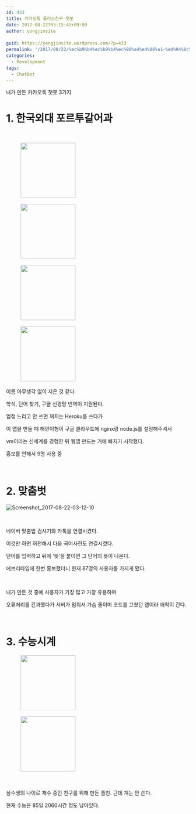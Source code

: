 ```yaml
---
id: 433
title: 카카오톡 플러스친구 챗봇
date: 2017-08-22T03:15:43+09:00
author: yongjinsite

guid: https://yongjinsite.wordpress.com/?p=433
permalink: '/2017/08/22/%ec%b9%b4%ec%b9%b4%ec%98%a4%ed%86%a1-%ed%94%8c%eb%9f%ac%ec%8a%a4%ec%b9%9c%ea%b5%ac-%ec%b1%97%eb%b4%87/'
categories:
  - Development
tags:
  - ChatBot
---
```


내가 만든 카카오톡 챗봇 3가지

# 1. 한국외대 포르투갈어과

&nbsp;

<div id='gallery-1' class='gallery galleryid-433 gallery-columns-3 gallery-size-thumbnail'>
  <figure class='gallery-item'> 
  
  <div class='gallery-icon portrait'>
    <a href='https://yongj.in/screenshot_2017-08-22-02-14-44/'><img width="150" height="150" src="https://raw.githubusercontent.com/16Yongjin/16Yongjin.github.io/master/wp-content/uploads/2017/08/screenshot_2017-08-22-02-14-44-150x150.png" class="attachment-thumbnail size-thumbnail" alt="" srcset="https://raw.githubusercontent.com/16Yongjin/16Yongjin.github.io/master/wp-content/uploads/2017/08/screenshot_2017-08-22-02-14-44-150x150.png 150w, https://raw.githubusercontent.com/16Yongjin/16Yongjin.github.io/master/wp-content/uploads/2017/08/screenshot_2017-08-22-02-14-44-85x85.png 85w" sizes="(max-width: 150px) 100vw, 150px" /></a>
  </div></figure><figure class='gallery-item'> 
  
  <div class='gallery-icon portrait'>
    <a href='https://yongj.in/screenshot_2017-08-22-02-15-01/'><img width="150" height="150" src="https://raw.githubusercontent.com/16Yongjin/16Yongjin.github.io/master/wp-content/uploads/2017/08/screenshot_2017-08-22-02-15-01-150x150.png" class="attachment-thumbnail size-thumbnail" alt="" srcset="https://raw.githubusercontent.com/16Yongjin/16Yongjin.github.io/master/wp-content/uploads/2017/08/screenshot_2017-08-22-02-15-01-150x150.png 150w, https://raw.githubusercontent.com/16Yongjin/16Yongjin.github.io/master/wp-content/uploads/2017/08/screenshot_2017-08-22-02-15-01-85x85.png 85w" sizes="(max-width: 150px) 100vw, 150px" /></a>
  </div></figure><figure class='gallery-item'> 
  
  <div class='gallery-icon portrait'>
    <a href='https://yongj.in/screenshot_2017-08-22-02-15-24/'><img width="150" height="150" src="https://raw.githubusercontent.com/16Yongjin/16Yongjin.github.io/master/wp-content/uploads/2017/08/screenshot_2017-08-22-02-15-24-150x150.png" class="attachment-thumbnail size-thumbnail" alt="" srcset="https://raw.githubusercontent.com/16Yongjin/16Yongjin.github.io/master/wp-content/uploads/2017/08/screenshot_2017-08-22-02-15-24-150x150.png 150w, https://raw.githubusercontent.com/16Yongjin/16Yongjin.github.io/master/wp-content/uploads/2017/08/screenshot_2017-08-22-02-15-24-85x85.png 85w" sizes="(max-width: 150px) 100vw, 150px" /></a>
  </div></figure><figure class='gallery-item'> 
  
  <div class='gallery-icon portrait'>
    <a href='https://yongj.in/screenshot_2017-08-22-02-16-07/'><img width="150" height="150" src="https://raw.githubusercontent.com/16Yongjin/16Yongjin.github.io/master/wp-content/uploads/2017/08/screenshot_2017-08-22-02-16-07-150x150.png" class="attachment-thumbnail size-thumbnail" alt="" srcset="https://raw.githubusercontent.com/16Yongjin/16Yongjin.github.io/master/wp-content/uploads/2017/08/screenshot_2017-08-22-02-16-07-150x150.png 150w, https://raw.githubusercontent.com/16Yongjin/16Yongjin.github.io/master/wp-content/uploads/2017/08/screenshot_2017-08-22-02-16-07-85x85.png 85w" sizes="(max-width: 150px) 100vw, 150px" /></a>
  </div></figure>
</div>

이름 아무생각 없이 지은 것 같다.

학식, 단어 찾기, 구글 신경망 번역이 지원된다.

엄청 느리고 안 쓰면 꺼지는 Heroku를 쓰다가

이 앱을 만들 때 해민이형이 구글 클라우드에 nginx랑 node.js를 설정해주셔서

vm이라는 신세계를 경험한 뒤 웹앱 만드는 거에 빠지기 시작했다.

홍보를 안해서 9명 사용 중

&nbsp;

# 2. 맞춤벗

<img class="  wp-image-472 aligncenter" src="https://raw.githubusercontent.com/16Yongjin/16Yongjin.github.io/master/wp-content/uploads/2017/08/screenshot_2017-08-22-03-12-10.png" alt="Screenshot_2017-08-22-03-12-10" width="327" height="581" srcset="https://raw.githubusercontent.com/16Yongjin/16Yongjin.github.io/master/wp-content/uploads/2017/08/screenshot_2017-08-22-03-12-10.png 720w, https://raw.githubusercontent.com/16Yongjin/16Yongjin.github.io/master/wp-content/uploads/2017/08/screenshot_2017-08-22-03-12-10-169x300.png 169w, https://raw.githubusercontent.com/16Yongjin/16Yongjin.github.io/master/wp-content/uploads/2017/08/screenshot_2017-08-22-03-12-10-576x1024.png 576w" sizes="(max-width: 327px) 100vw, 327px" /> 

&nbsp;

네이버 맞춤법 검사기와 카톡을 연결시켰다.

이것만 하면 허전해서 다음 국어사전도 연결시켰다.

단어를 입력하고 뒤에 &#8216;뜻&#8217;을 붙이면 그 단어의 뜻이 나온다.

에브리타임에 한번 홍보했더니 현재 87명의 사용자를 가지게 됐다.

&nbsp;

내가 만든 것 중에 사용자가 가장 많고 가장 유용하며

오류처리를 간과했다가 서버가 멈춰서 가슴 졸이며 코드를 고쳤던 앱이라 애착이 간다.

&nbsp;

# 3. 수능시계

<div id='gallery-2' class='gallery galleryid-433 gallery-columns-3 gallery-size-thumbnail'>
  <figure class='gallery-item'> 
  
  <div class='gallery-icon portrait'>
    <a href='https://yongj.in/screenshot_2017-08-22-02-16-33/'><img width="150" height="150" src="https://raw.githubusercontent.com/16Yongjin/16Yongjin.github.io/master/wp-content/uploads/2017/08/screenshot_2017-08-22-02-16-33-150x150.png" class="attachment-thumbnail size-thumbnail" alt="" srcset="https://raw.githubusercontent.com/16Yongjin/16Yongjin.github.io/master/wp-content/uploads/2017/08/screenshot_2017-08-22-02-16-33-150x150.png 150w, https://raw.githubusercontent.com/16Yongjin/16Yongjin.github.io/master/wp-content/uploads/2017/08/screenshot_2017-08-22-02-16-33-85x85.png 85w" sizes="(max-width: 150px) 100vw, 150px" /></a>
  </div></figure><figure class='gallery-item'> 
  
  <div class='gallery-icon portrait'>
    <a href='https://yongj.in/screenshot_2017-08-22-02-16-43/'><img width="150" height="150" src="https://raw.githubusercontent.com/16Yongjin/16Yongjin.github.io/master/wp-content/uploads/2017/08/screenshot_2017-08-22-02-16-43-150x150.png" class="attachment-thumbnail size-thumbnail" alt="" srcset="https://raw.githubusercontent.com/16Yongjin/16Yongjin.github.io/master/wp-content/uploads/2017/08/screenshot_2017-08-22-02-16-43-150x150.png 150w, https://raw.githubusercontent.com/16Yongjin/16Yongjin.github.io/master/wp-content/uploads/2017/08/screenshot_2017-08-22-02-16-43-85x85.png 85w" sizes="(max-width: 150px) 100vw, 150px" /></a>
  </div></figure>
</div>

&nbsp;

삼수생의 나이로 재수 중인 친구를 위해 만든 플친. 근데 걔는 안 쓴다.

현재 수능은 85일 2060시간 정도 남아있다.
